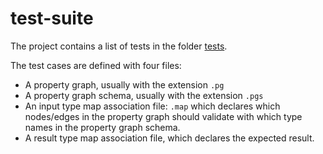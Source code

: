 # test-suite 

The project contains a list of tests in the folder [tests](https://github.com/weso/pgschemapc/tree/main/tests). 

The test cases are defined with four files:

- A property graph, usually with the extension `.pg`
- A property graph schema, usually with the extension `.pgs`
- An input type map association file: `.map` which declares which nodes/edges in the property graph should validate with which type names in the property graph schema. 
- A result type map association file, which declares the expected result. 
